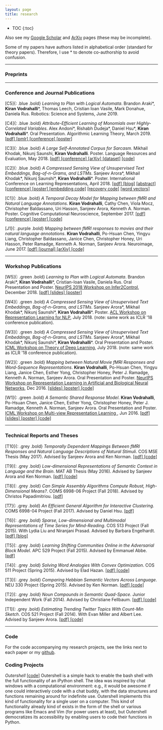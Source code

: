 ```yaml
---
layout: page
title: research
---
```



<!-- example of the message class
<p class="message">
  My name is Kiran Vodrahalli. 
</p>
-->

* TOC
{:toc}

Also see my [Google Scholar](https://scholar.google.com/citations?user=fHYRTzMAAAAJ&hl=en) and [ArXiv](https://arxiv.org/search/?searchtype=author&query=Vodrahalli%2C+K) pages (these may be incomplete).  

Some of my papers have authors listed in alphabetical order (standard for theory papers). Therefore, I use \* to denote co-authorship to avoid confusion. 

___

### Preprints

---

### Conference and Journal Publications 

<span>[C5]</span>{: .blue .bold} *Learning to Plan with Logical Automata*. Brandon Araki\*, **Kiran Vodrahalli**\*, Thomas Leech, Cristian Ioan Vasile, Mark Donahue, Daniela Rus. Robotics: Science and Systems, June 2019.

<span>[C4]</span>{: .blue .bold} *Attribute-Efficient Learning of Monomials over Highly-Correlated Variables*. Alex Andoni\*, Rishabh Dudeja\*, Daniel Hsu\*, **Kiran Vodrahalli**\*. Oral Presentation. Algorithmic Learning Theory, March 2019. <a href= "{{ site.baseurl }}/research/publications/alt19.pdf" title= "alt19"> [pdf] </a> <a href= "http://proceedings.mlr.press/v98/andoni19a.html" title= "alt19pmlr"> [pmlr] </a> <a href= "http://alt2019.algorithmiclearningtheory.org/accepted-papers/" title="alt"> [conference] </a> <a href= "{{ site.baseurl }}/posters/Columbia-Data-Science-Poster-2018-Vodrahalli.pdf" title= "columbia-fods18"> [poster] </a>

<span>[C3]</span>{: .blue .bold} *A Large Self-Annotated Corpus for Sarcasm*. Mikhail Khodak, Nikunj Saunshi, **Kiran Vodrahalli**. Poster. Language Resources and Evaluation, May 2018. <a href= "{{ site.baseurl }}/research/publications/lrec18.pdf" title= "lrec18"> [pdf] </a> <a href="http://www.lrec-conf.org/proceedings/lrec2018/pdf/160.pdf" title="lrec18"> [conference] </a> <a href="https://arxiv.org/abs/1704.05579" title="lrec18_arxiv"> [arXiv] </a> [[dataset]](http://nlp.cs.princeton.edu/SARC/) [[code]](https://github.com/NLPrinceton/SARC)

<span>[C2]</span>{: .blue .bold} *A Compressed Sensing View of Unsupervised Text Embeddings, Bag-of-n-Grams, and LSTMs*. Sanjeev Arora\*, Mikhail Khodak\*, Nikunj Saunshi\*, **Kiran Vodrahalli**\*. Poster. International Conference on Learning Representations, April 2018. <a href= "{{ site.baseurl }}/research/publications/iclr18.pdf" title= "iclr18"> [pdf] </a> [[blog]](http://www.offconvex.org/2018/06/25/textembeddings/) <a href= "{{ site.baseurl }}/research/publications/iclr18_abstract.pdf" title= "iclr18_abstract"> [abstract] </a> <a href="https://openreview.net/forum?id=B1e5ef-C-" title="iclr18"> [conference] </a> <a href="{{site.baseurl }}/posters/iclr18_poster.pdf" title="iclr18"> [poster] </a> [[embedding code]](https://https//github.com/NLPrinceton/text_embedding) [[recovery code]](https://https//github.com/NLPrinceton/sparse_recovery) [[word vectors]](http://nlp.cs.princeton.edu/DisC/)

<span>[C1]</span>{: .blue .bold} *A Temporal Decay Model for Mapping between fMRI and Natural Language Annotations*. **Kiran Vodrahalli**, Cathy Chen, Viola Mocz, Christopher Baldassano, Uri Hasson, Sanjeev Arora, Kenneth A. Norman. Poster. Cognitive Computational Neuroscience, September 2017. <a href= "{{ site.baseurl }}/research/publications/ccn17.pdf" title= "ccn17"> [pdf] </a> <a href="https://www2.securecms.com/CCNeuro/docs-0/591d7d2668ed3f3154cce90a.pdf" title="ccn17"> [conference] </a> <a href="{{site.baseurl }}/posters/ccn17_poster.pdf" title="ccn17"> [poster] </a> [[code]](https://github.com/kiranvodrahalli/fMRI_Text_maps_NI)

<span>[J1]</span>{: .purple .bold} *Mapping between fMRI responses to movies and their natural language annotations*. **Kiran Vodrahalli**, Po-Hsuan Chen, Yingyu Liang, Christopher Baldassano, Janice Chen, Christopher Honey, Uri Hasson, Peter Ramadge, Kenneth A. Norman, Sanjeev Arora. Neuroimage, June 2017. <a href= "{{ site.baseurl }}/research/publications/neuroimage17.pdf" title= "neuroimage17"> [pdf] </a> <a href="http://www.sciencedirect.com/science/article/pii/S1053811917305128" title="neuroimage"> [journal] </a> <a href="https://arxiv.org/abs/1610.03914" title="neuroimage_arxiv"> [arXiv] </a> [[code]](https://github.com/kiranvodrahalli/fMRI_Text_maps_NI)

---

### Workshop Publications

<span>[W5]</span>{: .green .bold} *Learning to Plan with Logical Automata*. Brandon Araki\*, **Kiran Vodrahalli**\*, Cristian-Ioan Vasile, Daniela Rus. Oral Presentation and Poster. [NeurIPS 2018 Workshop on Infer2Control](https://sites.google.com/view/infer2control-nips2018), December 2018. <a href= "{{ site.baseurl }}/research/workshops/neurips18_infer2control.pdf" title= "lvin_neurips18"> [pdf] </a> <a href="{{site.baseurl }}/talks/Learning-to-Plan-with-Logical-Automata.pdf" title="infer2control-neurips2018-slides"> [slides] </a> <a href="{{site.baseurl }}/posters/lvin-infer2control-neurips18-poster.pdf" title="infer2control-neurips2018-poster"> [poster] </a>

<span>[W4]</span>{: .green .bold} *A Compressed Sensing View of Unsupervised Text Embeddings, Bag-of-n-Grams, and LSTMs*. Sanjeev Arora\*, Mikhail Khodak\*, Nikunj Saunshi\*, **Kiran Vodrahalli**\*. Poster. [ACL Workshop on Representation Learning for NLP](https://sites.google.com/site/repl4nlp2018/home), July 2018. (note: same work as ICLR '18 conference publication). 

<span>[W3]</span>{: .green .bold} *A Compressed Sensing View of Unsupervised Text Embeddings, Bag-of-n-Grams, and LSTMs*. Sanjeev Arora\*, Mikhail Khodak\*, Nikunj Saunshi\*, **Kiran Vodrahalli**\*. Oral Presentation and Poster. [ICML Workshop on Theory of Deep Learning](https://sites.google.com/site/deeplearningtheory/), July 2018. (note: same work as ICLR '18 conference publication). 

<span>[W2]</span>{: .green .bold} *Mapping between Natural Movie fMRI Responses and Word-Sequence Representations*. **Kiran Vodrahalli**, Po-Hsuan Chen, Yingyu Liang, Janice Chen, Esther Yong, Christopher
Honey, Peter J. Ramadge, Kenneth A. Norman, Sanjeev Arora. Oral Presentation and Poster. [NeurIPS Workshop on Representation Learning in Artificial and Biological Neural Networks](https://arxiv.org/abs/1701.01437), Dec 2016. <a href="{{site.baseurl }}/talks/NIPS2016_kiranvodrahalli_presentation.pdf" title="ssrm_neurips16"> [slides] </a> <a href="{{site.baseurl }}/posters/nips16_MLINI_poster.pdf" title="ssrm_neurips16"> [poster] </a> [[code]](https://github.com/kiranvodrahalli/fMRI_Text_maps_NI)

<span>[W1]</span>{: .green .bold} *A Semantic Shared Response Model*. **Kiran Vodrahalli**, Po-Hsuan Chen, Janice Chen, Esther Yong, Christopher Honey, Peter J. Ramadge, Kenneth A. Norman, Sanjeev Arora. Oral Presentation and Poster. <a href = "http://ttic.uchicago.edu/~wwang5/ICML2016_MVRL/" title = "MVRL"> ICML Workshop on Multi-view Representation Learning </a>, Jun 2016. <a href= "{{ site.baseurl }}/research/workshops/icml16_mvrl.pdf" title= "ssrm_icml16"> [pdf] </a><a href="{{site.baseurl }}/talks/A_Semantic_Shared_Response_Model.pdf" title="srm_icml16"> [slides] </a> <a href="{{site.baseurl }}/posters/icml16_MVRL_poster.pdf" title="ssrm_icml16"> [poster] </a> [[code]](https://github.com/kiranvodrahalli/fMRI_Text_maps_NI)

---

### Technical Reports and Theses  

<span>[T10]</span>{: .grey .bold} *Temporally Dependent Mappings Between fMRI Responses and Natural Language Descriptions of Natural Stimuli*. COS MSE Thesis (May 2017). Advised by Sanjeev Arora and Ken Norman. <a href= "{{ site.baseurl }}/research/theses/MSE_COS_thesis.pdf" title= "mse_thesis"> [pdf] </a> [[code]](https://github.com/kiranvodrahalli/fMRI_Text_maps_NI)

<span>[T9]</span>{: .grey .bold} *Low-dimensional Representations of Semantic Context in Language and the Brain*. MAT AB Thesis (May 2016). Advised by Sanjeev Arora and Ken Norman. <a href= "{{ site.baseurl }}/research/theses/ugrad_MAT_thesis.pdf" title= "ab_thesis"> [pdf] </a> [[code]](https://github.com/kiranvodrahalli/fMRI_Text_maps_NI)

<span>[T8]</span>{: .grey .bold} *Can Simple Assembly Algorithms Compute Robust, High-Dimensional Means?*. COMS 6998-06 Project (Fall 2018). Advised by Christos Papadimitriou. <a href= "{{ site.baseurl }}/research/reports/computation-and-brain-paper.pdf" title= "6998-06"> [pdf] </a> 

<span>[T7]</span>{: .grey .bold} *An Efficient General Algorithm for Interactive Clustering*. COMS 6998-04 Project (Fall 2017). Advised by Daniel Hsu. <a href= "{{ site.baseurl }}/research/reports/efficient_interactive_clustering.pdf" title= "6998-04"> [pdf] </a> 

<span>[T6]</span>{: .grey .bold} *Sparse, Low-dimensional and Multimodal Representations of Time Series for Mind-Reading*. COS 513 Project (Fall 2015). With Lydia Liu and Niranjani Prasad. Advised by Barbara Engelhardt. <a href= "{{ site.baseurl }}/research/reports/cos513paper.pdf" title= "cos513"> [pdf] </a> <a href= "{{ site.baseurl }}/research/reports/cos513/" title= "cos513blog"> [blog] </a> 

<!-- This work is joint with Lydia Liu (Princeton ORFE '17) and Niranjani Prasad (Grad Student, Princeton CS Department). We investigated the application of sparse canonical correlation analysis (sCCA) as a tool for creating low-dimensional combined representations of EEG/MEG and fMRI brain data. We used two experiments to demonstrate that our low-dimensional representation retained useful information by testing on two datasets: One was a paired EEG-fMRI time series oddball response dataset and the other was a paired MEG-fMRI time series dataset of subjects looking at various types of objects (<a href = "http://people.csail.mit.edu/rmcichy/publication_pdfs/Cichy_et_al_NN_2014.pdf" title="cichy2014"> Resolving human object recognition in space and time (Cichy et. al, 2014) </a>). In both instances we outperformed other traditional methods of low-dimensional representation, including PCA and ICA. We submitted our work as a project for <a href= "http://www.cs.princeton.edu/~bee/courses/cos513.html" title= "cos513web"> COS 513: Foundations of Probabilistic Modeling</a>, taught by Prof. Barbara Engelhardt. -->

<span>[T5]</span>{: .grey .bold} *Learning Shifting Communities Online in the Adversarial Block Model*. APC 529 Project (Fall 2015). Advised by Emmanuel Abbe. <a href= "{{ site.baseurl }}/research/reports/apc529paper.pdf" title= "apc529"> [pdf] </a>

<!--
perhaps put this in a different section, e.g. surveys section? (papers which are more surveys than original work, like ramon class, etc.)

For the final project in APC 529: Coding Theory and Random Graphs, taught by Professor Emmanuel Abbé, I analyzed the Stochastic Block Model (SBM) from the perpsective of online optimization, making use of recent results in the online learning of eigenvectors and the exact recovery setting of the SBM to build a framework for learning communities as they change over time with guaranteed regret bounds. --> 

<span>[T4]</span>{: .grey .bold} *Solving Word Analogies With Convex Optimization*. COS 511 Project (Spring 2015). Advised by Elad Hazan. <a href= "{{ site.baseurl }}/research/reports/cos511paper.pdf" title= "cos511"> [pdf] </a> [[code]](https://github.com/kiranvodrahalli/convex_word_vecs)

<!-- My final project for <a href= "http://www.cs.princeton.edu/courses/archive/spring15/cos511/" title= "cos511"> COS 511: Theoretical Machine Learning</a> investigated convex loss functions for learning word vectors to solve word analogy problems. Word analogies are of the form king:man :: queen:woman. Given three of the four words, the task is to correctly identify the fourth. Traditionally, this problem is approached in the unsupervised setting and texts are used to learn which words are most relevant. Word vectors, word representations in high-dimensional real space, are often used (particularly in the past few years) as a solution to the analogy problem via dot-product queries, an approach which has recently been validated by <a href= "http://arxiv.org/abs/1502.03520" title= "random_walks_semantic_space"> [Arora et al (2015)]</a>. I formulated a convex loss with which to train word vectors that in principle keeps the spirit of the dot product query intuition, implemented AdaGrad <a href= "http://www.jmlr.org/papers/volume12/duchi11a/duchi11a.pdf" title= "AdaGrad"> [Duchi et al (2011)]</a>, and trained on word pairs. -->

<span>[T3]</span>{: .grey .bold} *Comparing Hebbian Semantic Vectors Across Language*. NEU 330 Project (Spring 2015). Advised by Ken Norman. <a href= "{{ site.baseurl }}/research/reports/neu330paper.pdf" title= "neu330"> [pdf] </a> [[code]](https://github.com/kiranvodrahalli/hebb_vectors)

<!-- My final project for NEU 330, Connectionist Models, focused on building Hebbian neural network word vector models for parallel corpora, with the purpose of evaluating the word vectors based on how similarly the word vectors for translation pairs behaved in their respective corpora. The principle I held throughout the project was simply that changing language should essentially not effect the representation of a word/concept in a high-dimensional vector space. I both proposed methods of evaluation and made use of previously used metrics to evaluate the 9 models considered. The texts used to form the word vectors were Harry Potter and The Philosopher's Stone and its French counterpart. -->

<span>[T2]</span>{: .grey .bold} *Noun Compounds in Semantic Quad-Space*. Junior Independent Work (Fall 2014). Advised by Christiane Fellbaum. <a href="{{ site.baseurl}}/research/reports/iw2014paper.pdf" title= "iw2014"> [pdf] </a> [[code]](https://github.com/kiranvodrahalli/quad_space)

<!-- My junior independent work with Dr. Christiane Fellbaum aimed to build a model for analyzing the similarity between noun compounds, which consist of a modifier noun and a head noun, like "life force." Accurate parsing can greatly improve question answering systems for various knowledge bases. For example, medical QA systems must correctly parse noun compounds like "human colon cancer line" to answer questions accurately. I looked at several approaches to analyzing the similarity of noun compounds and built a vector space model of noun compounds, inspired by the papers of Turney <a href= "http://arxiv.org/abs/1309.4035" title="Domain_and_function"> [Turney 2013]</a> and Fyshe <a href= "http://www.aclweb.org/anthology/W13-3510" title="fyshe_paper"> [Fyshe et al 2013] </a>. I extended Turney's dual-space model to a quad space model and ran it on two large corpora, <a href= "http://corpus.byu.edu/coca/" title="coca"> COCA </a>  and <a href= "http://corpus.byu.edu/glowbe/" title="glowbe"> GloWbE </a>. I then evaluated the results by comparing to a ground truth provided by Mechanical Turk workers. --> 

<span>[T1]</span>{: .grey .bold} *Estimating Trending Twitter Topics With Count-Min Sketch*. COS 521 Project (Fall 2014). With Evan Miller and Albert Lee. Advised by Sanjeev Arora. <a href= "{{ site.baseurl }}/research/reports/cos521paper.pdf" title= "cos521"> [pdf] </a> [[code]](https://github.com/kiranvodrahalli/cos521)

<!-- My final project for <a href= "http://www.cs.princeton.edu/courses/archive/fall14/cos521/" title= "cos521"> COS 521: Advanced Algorithms</a> was joint with Evan Miller (Princeton COS '16) and Albert Lee (Princeton COS '16). We attempted to solve the following problem: Given a time series of Twitter data, can we infer current trending topics on Twitter while appropriately discounting past tweets using a sketch-based approach? We tweaked the Hokusai data structure <a href= "http://www.auai.org/uai2012/papers/231.pdf" title= "Hokusai"> [Matusevych et al 2012]</a> and implemented it, then ran experiments on Twitter data. -->

<!-- * Characterizing Intellectual Interests with SVM
In fall 2013, I began working with Professor Sam Wang of Princeton Neuroscience Institute (PNI) on applying machine learning to an intellectual interest survey, which attempts to identify the discipline and intensity of academic interest in survey respondents. The goal of the project was to investigate intellectual interest as a potential phenotypic marker for autism. In order to study whether this hypothesis was plausible, we had survey responses from two groups of people. The Simons Simplex Collection (SSC) dataset is a repository of genetic samples from families where one child is affected with an autism spectrum disorder. We had survey responses from simplex members, the parents of autistic children. The other responses were obtained by polling readers of Professor Wang's political blog. My role in this project was to create a classifier which given a survey response could output a score indicating certainty that the survey respondent had a particular intellectual interest; for instance, the humanities. This project was my first exposure to the difficulty of munging through data and the application of machine learning to problems in cognitive science. The classifier I eventually trained had \\(94\\)% accuracy for determining intellectual interest, making the survey-classifier pair potentially useful as a tool. -->

---

### Code

For the code accompanying my research projects, see the links next to each paper or my [github](https://github.com/kiranvodrahalli). 

### Coding Projects
<!-- describe coding side projects here later? -->  
*Outershell* [[code]](https://github.com/kiranvodrahalli/outershell)
Outershell is a simple hack to enable the bash shell with the full functionality of an iPython shell. The idea was inspired by chat windows with a computational environment: e.g., it would be awesome if one could interactively code with a chat buddy, with the data structures and functions remaining around for indefinite use. Outershell implements this kind of functionality for a single user on a computer. This kind of functionality already kind of exists in the form of the shell or various programs like Emacs and Vim (for power users at least), but Outershell democratizes its accessibility by enabling users to code their functions in Python. 

